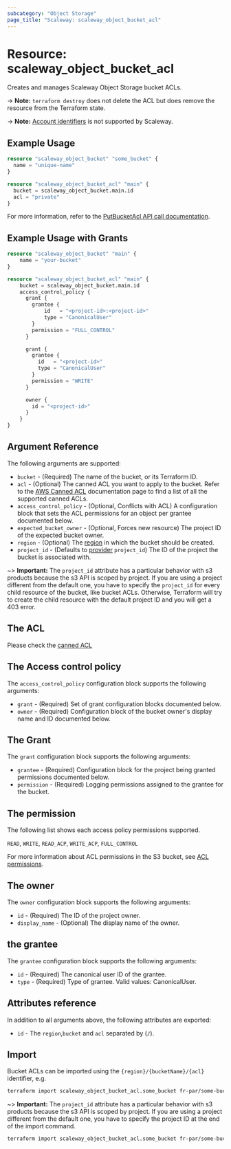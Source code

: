 ```yaml
---
subcategory: "Object Storage"
page_title: "Scaleway: scaleway_object_bucket_acl"
---
```


# Resource: scaleway_object_bucket_acl

Creates and manages Scaleway Object Storage bucket ACLs.

-> **Note:** `terraform destroy` does not delete the ACL but does remove the resource from the Terraform state.

-> **Note:** [Account identifiers](https://docs.aws.amazon.com/general/latest/gr/acct-identifiers.html) is not supported by Scaleway.

## Example Usage

```terraform
resource "scaleway_object_bucket" "some_bucket" {
  name = "unique-name"
}

resource "scaleway_object_bucket_acl" "main" {
  bucket = scaleway_object_bucket.main.id
  acl = "private"
}
```

For more information, refer to the [PutBucketAcl API call documentation](/storage/object/api-cli/bucket-operations/#putbucketacl).

## Example Usage with Grants

```terraform
resource "scaleway_object_bucket" "main" {
    name = "your-bucket"
}

resource "scaleway_object_bucket_acl" "main" {
    bucket = scaleway_object_bucket.main.id
    access_control_policy {
      grant {
        grantee {
            id   = "<project-id>:<project-id>"
            type = "CanonicalUser"
        }
        permission = "FULL_CONTROL"
      }

      grant {
        grantee {
          id   = "<project-id>"
          type = "CanonicalUser"
        }
        permission = "WRITE"
      }

      owner {
        id = "<project-id>"
      }
    }
}
```

## Argument Reference

The following arguments are supported:

* `bucket` - (Required) The name of the bucket, or its Terraform ID.
* `acl` - (Optional) The canned ACL you want to apply to the bucket. Refer to the [AWS Canned ACL](https://docs.aws.amazon.com/AmazonS3/latest/userguide/acl_overview.html#canned-acl) documentation page to find a list of all the supported canned ACLs.
* `access_control_policy` - (Optional, Conflicts with ACL) A configuration block that sets the ACL permissions for an object per grantee documented below.
* `expected_bucket_owner` - (Optional, Forces new resource) The project ID of the expected bucket owner.
* `region` - (Optional) The [region](https://www.scaleway.com/en/developers/api/#regions-and-zones) in which the bucket should be created.
* `project_id` - (Defaults to [provider](../index.md#arguments-reference) `project_id`) The ID of the project the bucket is associated with.

~> **Important:** The `project_id` attribute has a particular behavior with s3 products because the s3 API is scoped by project.
If you are using a project different from the default one, you have to specify the `project_id` for every child resource of the bucket,
like bucket ACLs. Otherwise, Terraform will try to create the child resource with the default project ID and you will get a 403 error.


## The ACL

Please check the [canned ACL](https://docs.aws.amazon.com/AmazonS3/latest/userguide/acl_overview.html#canned-acl)

## The Access control policy

The `access_control_policy` configuration block supports the following arguments:

* `grant` - (Required) Set of grant configuration blocks documented below.
* `owner` - (Required) Configuration block of the bucket owner's display name and ID documented below.

## The Grant

The `grant` configuration block supports the following arguments:

* `grantee` - (Required) Configuration block for the project being granted permissions documented below.
* `permission` - (Required) Logging permissions assigned to the grantee for the bucket.

## The permission

The following list shows each access policy permissions supported.

`READ`, `WRITE`, `READ_ACP`, `WRITE_ACP`, `FULL_CONTROL`

For more information about ACL permissions in the S3 bucket, see [ACL permissions](https://docs.aws.amazon.com/AmazonS3/latest/userguide/acl-overview.html).

## The owner

The `owner` configuration block supports the following arguments:

* `id` - (Required) The ID of the project owner.
* `display_name` - (Optional) The display name of the owner.

## the grantee

The `grantee` configuration block supports the following arguments:

* `id` - (Required) The canonical user ID of the grantee.
* `type` - (Required) Type of grantee. Valid values: CanonicalUser.

## Attributes reference

In addition to all arguments above, the following attributes are exported:

* `id` - The `region`,`bucket` and `acl` separated by (`/`).

## Import

Bucket ACLs can be imported using the `{region}/{bucketName}/{acl}` identifier, e.g.

```bash
terraform import scaleway_object_bucket_acl.some_bucket fr-par/some-bucket/private
```

~> **Important:** The `project_id` attribute has a particular behavior with s3 products because the s3 API is scoped by project.
If you are using a project different from the default one, you have to specify the project ID at the end of the import command.

```bash
terraform import scaleway_object_bucket_acl.some_bucket fr-par/some-bucket/private@xxxxxxx-xxxx-xxxx-xxxx-xxxxxxxxx
```
